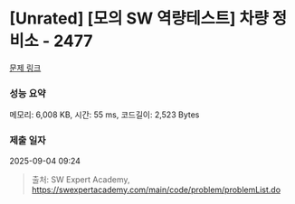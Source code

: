 # [Unrated] [모의 SW 역량테스트] 차량 정비소 - 2477 

[문제 링크](https://swexpertacademy.com/main/code/problem/problemDetail.do?contestProbId=AV6c6bgaIuoDFAXy) 

### 성능 요약

메모리: 6,008 KB, 시간: 55 ms, 코드길이: 2,523 Bytes

### 제출 일자

2025-09-04 09:24



> 출처: SW Expert Academy, https://swexpertacademy.com/main/code/problem/problemList.do